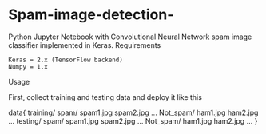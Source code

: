 # Spam-image-detection-
Python Jupyter Notebook with Convolutional Neural Network spam image classifier implemented in Keras.
Requirements

    Keras = 2.x (TensorFlow backend)
    Numpy = 1.x
    
Usage

First, collect training and testing data and deploy it like this

data{
	training/
		spam/
			spam1.jpg
			spam2.jpg
			...
		Not_spam/
			ham1.jpg
			ham2.jpg
			...
	testing/
		spam/
			spam1.jpg
			spam2.jpg
			...
		Not_spam/
			ham1.jpg
			ham2.jpg
			...
	}
